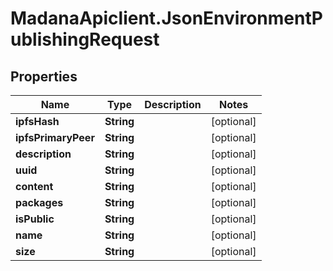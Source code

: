 # MadanaApiclient.JsonEnvironmentPublishingRequest

## Properties

Name | Type | Description | Notes
------------ | ------------- | ------------- | -------------
**ipfsHash** | **String** |  | [optional] 
**ipfsPrimaryPeer** | **String** |  | [optional] 
**description** | **String** |  | [optional] 
**uuid** | **String** |  | [optional] 
**content** | **String** |  | [optional] 
**packages** | **String** |  | [optional] 
**isPublic** | **String** |  | [optional] 
**name** | **String** |  | [optional] 
**size** | **String** |  | [optional] 


